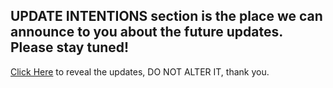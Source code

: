 UPDATE INTENTIONS section is the place we can announce to you about the future updates.
Please stay tuned!
--

[Click Here](https://github.com/gosherfed/REMIL-CONNERT/tree/Update-Intentions) to reveal the updates, DO NOT ALTER IT, thank you.
